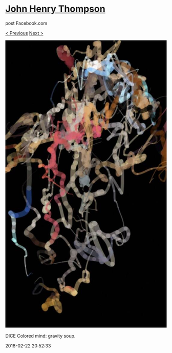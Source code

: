 # [John Henry Thompson](../README.md)
post Facebook.com

[< Previous](2018-02-23-3.md) [Next >](2018-02-20-1.md)

[![](../media/2018-02-22/Timeline-Photos-DICE-Colored-mind-gravity-soup.jpg)](../README.md)

DICE Colored mind: gravity soup.

2018-02-22 20:52:33